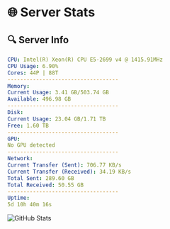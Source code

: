 # 🌐 Server Stats
## 🔍 Server Info
```yaml
CPU: Intel(R) Xeon(R) CPU E5-2699 v4 @ 1415.91MHz
CPU Usage: 6.90%
Cores: 44P | 88T
-----------------------------------
Memory:
Current Usage: 3.41 GB/503.74 GB
Available: 496.98 GB
-----------------------------------
Disk:
Current Usage: 23.04 GB/1.71 TB
Free: 1.60 TB
-----------------------------------
GPU:
No GPU detected
-----------------------------------
Network:
Current Transfer (Sent): 706.77 KB/s
Current Transfer (Received): 34.19 KB/s
Total Sent: 289.60 GB
Total Received: 50.55 GB
-----------------------------------
Uptime:
5d 10h 40m 16s
```
![GitHub Stats](https://img.shields.io/badge/Updated-2025-04-25_03:49:04-blue)